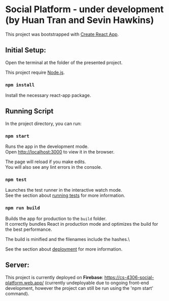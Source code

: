 # Social Platform - under development (by Huan Tran and Sevin Hawkins)

This project was bootstrapped with [Create React App](https://github.com/facebook/create-react-app).

## Initial Setup:

Open the terminal at the folder of the presented project.

This project require [Node.js](https://nodejs.org/en/).

### `npm install`

Install the necessary react-app package.

## Running Script

In the project directory, you can run:

### `npm start`

Runs the app in the development mode.\
Open [http://localhost:3000](http://localhost:3000) to view it in the browser.

The page will reload if you make edits.\
You will also see any lint errors in the console.

### `npm test`

Launches the test runner in the interactive watch mode.\
See the section about [running tests](https://facebook.github.io/create-react-app/docs/running-tests) for more information.

### `npm run build`

Builds the app for production to the `build` folder.\
It correctly bundles React in production mode and optimizes the build for the best performance.

The build is minified and the filenames include the hashes.\

See the section about [deployment](https://facebook.github.io/create-react-app/docs/deployment) for more information.

## Server: 

This project is currently deployed on **Firebase**: https://cs-4306-social-platform.web.app/ (currently undeployable due to ongoing front-end development, however the project can still be run using the 'npm start' command).
